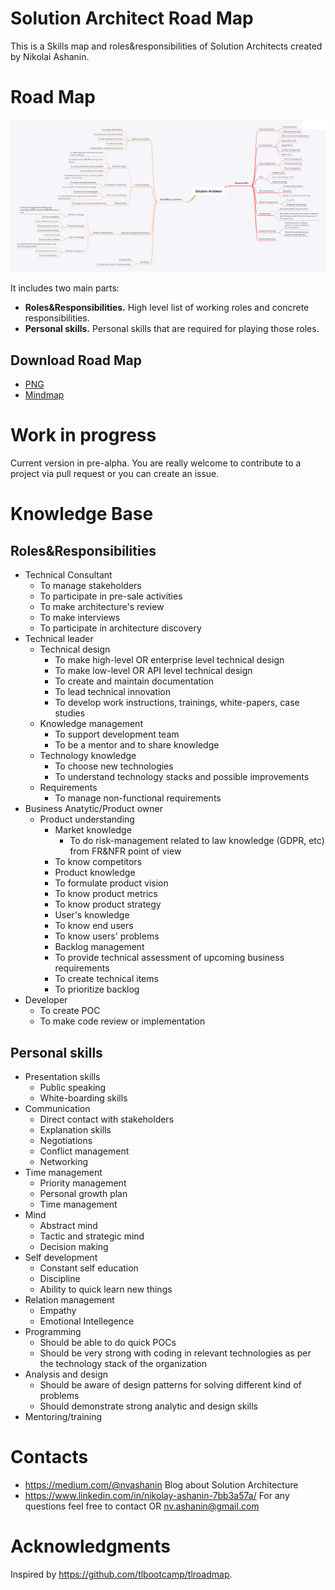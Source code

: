 # Solution Architect Road Map

This is a Skills map and roles&responsibilities of Solution Architects created by Nikolai Ashanin.

# Road Map

![](Solution_Architect.png)

It includes two main parts:
- **Roles&Responsibilities.** High level list of working roles and concrete responsibilities.
- **Personal skills.** Personal skills that are required for playing those roles.

## Download Road Map

- [PNG](Solution_Architect.png)
- [Mindmap](Solution_Architect.xmind)

# Work in progress

Current version in pre-alpha. You are really welcome to contribute to a project via pull request or you can create an issue.

# Knowledge Base

## Roles&Responsibilities
	
- Technical Consultant
  - To manage stakeholders
  - To participate in pre-sale activities
  - To make architecture's review
  - To make interviews
  - To participate in architecture discovery
- Technical leader
   - Technical design
      - To make high-level OR enterprise level technical design
      - To make low-level OR API level technical design
      - To create and maintain documentation
      - To lead technical innovation
      - To develop work instructions, trainings, white-papers, case studies
   - Knowledge management
      - To support development team
      - To be a mentor and to share knowledge
   - Technology knowledge
      - To choose new technologies
      - To understand technology stacks and possible improvements
   - Requirements
      - To manage non-functional requirements
- Business Anatytic/Product owner
   - Product understanding
      - Market knowledge
         - To do risk-management related to law knowledge (GDPR, etc) from FR&NFR point of view
	 - To know competitors
      - Product knowledge
	 - To formulate product vision
	 - To know product metrics
	 - To know product strategy
      - User's knowledge
	 - To know end users
	 - To know users' problems
      - Backlog management
	 - To provide technical assessment of upcoming business requirements
	 - To create technical items
	 - To prioritize backlog
- Developer
   - To create POC
   - To make code review or implementation

## Personal skills
- Presentation skills
   - Public speaking
   - White-boarding skills
- Communication
   - Direct contact with stakeholders
   - Explanation skills
   - Negotiations
   - Conflict management
   - Networking
- Time management
   - Priority management
   - Personal growth plan
   - Time management
- Mind
   - Abstract mind
   - Tactic and strategic mind
   - Decision making
- Self development
   - Constant self education
   - Discipline
   - Ability to quick learn new things
- Relation management
   - Empathy
   - Emotional Intellegence
- Programming
   - Should be able to do quick POCs
   - Should be very strong with coding in relevant technologies as per the technology stack of the organization
- Analysis and design
   - Should be aware of design patterns for solving different kind of problems
   - Should demonstrate strong analytic and design skills
- Mentoring/training

# Contacts

- https://medium.com/@nvashanin Blog about Solution Architecture
- https://www.linkedin.com/in/nikolay-ashanin-7bb3a57a/ For any questions feel free to contact OR nv.ashanin@gmail.com

# Acknowledgments

Inspired by https://github.com/tlbootcamp/tlroadmap.
